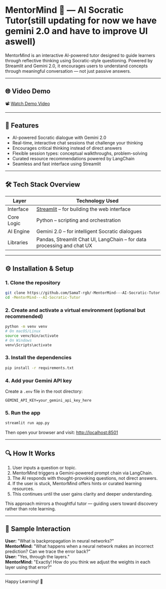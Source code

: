 
# MentorMind 🧠 — AI Socratic Tutor(still updating for now we have gemini 2.0 and have to improve UI aswell)

MentorMind is an interactive AI-powered tutor designed to guide learners through reflective thinking using Socratic-style questioning. Powered by Streamlit and Gemini 2.0, it encourages users to understand concepts through meaningful conversation — not just passive answers.

---

## 🌐 Video Demo

📽️ [Watch Demo Video](https://drive.google.com/file/d/1NPsYcbIDUAdt_zL6PhbXIBJugoTuS6wE/view?usp=drive_link)

---

## 🚀 Features

-  AI-powered Socratic dialogue with Gemini 2.0  
-  Real-time, interactive chat sessions that challenge your thinking  
-  Encourages critical thinking instead of direct answers  
-  Flexible session types: conceptual walkthroughs, problem-solving  
-  Curated resource recommendations powered by LangChain  
-  Seamless and fast interface using Streamlit  

---

## 🛠 Tech Stack Overview

| Layer        | Technology Used                                                           |
|--------------|----------------------------------------------------------------------------|
| Interface    |  [Streamlit](https://streamlit.io/) – for building the web interface    |
| Core Logic   |  Python – scripting and orchestration                                    |
| AI Engine    |  Gemini 2.0 – for intelligent Socratic dialogues                         |
| Libraries    |  Pandas, Streamlit Chat UI, LangChain – for data processing and chat UX |

---

## ⚙️ Installation & Setup

### 1. Clone the repository

```bash
git clone https://github.com/SamaT-rgb/-MentorMind---AI-Socratic-Tutor.git
cd -MentorMind---AI-Socratic-Tutor
```

### 2. Create and activate a virtual environment (optional but recommended)

```bash
python -m venv venv
# On macOS/Linux
source venv/bin/activate
# On Windows
venv\Scripts\activate
```

### 3. Install the dependencies

```bash
pip install -r requirements.txt
```

### 4. Add your Gemini API key

Create a `.env` file in the root directory:

```env
GEMINI_API_KEY=your_gemini_api_key_here
```

### 5. Run the app

```bash
streamlit run app.py
```

Then open your browser and visit: [http://localhost:8501](http://localhost:8501)

---

## 🔍 How It Works

1. User inputs a question or topic.
2. MentorMind triggers a Gemini-powered prompt chain via LangChain.
3. The AI responds with thought-provoking questions, not direct answers.
4. If the user is stuck, MentorMind offers hints or curated learning resources.
5. This continues until the user gains clarity and deeper understanding.

This approach mirrors a thoughtful tutor — guiding users toward discovery rather than rote learning.

---

## 💬 Sample Interaction

**User:** "What is backpropagation in neural networks?"  
**MentorMind:** "What happens when a neural network makes an incorrect prediction? Can we trace the error back?"  
**User:** "Yes, through the layers."  
**MentorMind:** "Exactly! How do you think we adjust the weights in each layer using that error?"

---

Happy Learning! 🌟
